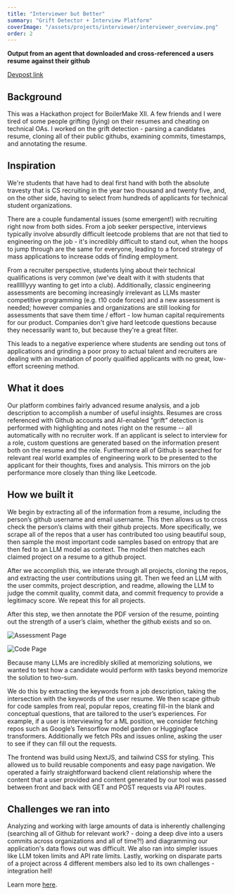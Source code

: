 ```yaml
---
title: "Interviewer but Better"
summary: "Grift Detector + Interview Platform"
coverImage: "/assets/projects/interviewer/interviewer_overview.png"
order: 2 
---
```


**Output from an agent that downloaded and cross-referenced a users resume against their github**

[Devpost link](https://devpost.com/software/interviewing-but-better)

## Background

This was a Hackathon project for BoilerMake XII. A few friends and I were tired of some people 
grifting (lying) on their resumes and cheating on technical OAs. I worked on the grift detection - 
parsing a candidates resume, cloning all of their public githubs, examining commits, timestamps,
and annotating the resume.

## Inspiration
We're students that have had to deal first hand with both the absolute travesty that is CS recruiting in the year two thousand and twenty five, and, on the other side, having to select from hundreds of applicants for technical student organizations.

There are a couple fundamental issues (some emergent!) with recruiting right now from both sides. From a job seeker perspective, interviews typically involve absurdly difficult leetcode problems that are not that tied to engineering on the job - it's incredibly difficult to stand out, when the hoops to jump through are the same for everyone, leading to a forced strategy of mass applications to increase odds of finding employment.

From a recruiter perspective, students lying about their technical qualifications is very common (we've dealt with it with students that reallllllyyy wanting to get into a club). Additionally, classic engineering assessments are becoming increasingly irrelevant as LLMs master competitive programming (e.g. t10 code forces) and a new assessment is needed; however companies and organizations are still looking for assessments that save them time / effort - low human capital requirements for our product. Companies don't give hard leetcode questions because they necessarily want to, but because they're a great filter.

This leads to a negative experience where students are sending out tons of applications and grinding a poor proxy to actual talent and recruiters are dealing with an inundation of poorly qualified applicants with no great, low-effort screening method.

## What it does
Our platform combines fairly advanced resume analysis, and a job description to accomplish a number of useful insights. Resumes are cross referenced with Github accounts and AI-enabled "grift" detection is performed with highlighting and notes right on the resume -- all automatically with no recruiter work. If an applicant is select to interview for a role, custom questions are generated based on the information present both on the resume and the role. Furthermore all of Github is searched for relevant real world examples of engineering work to be presented to the applicant for their thoughts, fixes and analysis. This mirrors on the job performance more closely than thing like Leetcode.

## How we built it
We begin by extracting all of the information from a resume, including the person’s github username and email username. This then allows us to cross check the person’s claims with their github projects. More specifically, we scrape all of the repos that a user has contributed too using beautiful soup, then sample the most important code samples based on entropy that are then fed to an LLM model as context. The model then matches each claimed project on a resume to a github project.

After we accomplish this, we interate through all projects, cloning the repos, and extracting the user contributions using git. Then we feed an LLM with the user commits, project description, and readme, allowing the LLM to judge the commit quality, commit data, and commit frequency to provide a legitimacy score. We repeat this for all projects.

After this step, we then annotate the PDF version of the resume, pointing out the strength of a user’s claim, whether the github exists and so on.

![Assessment Page](/assets/projects/interviewer/interviewer_assess.png)

![Code Page](/assets/projects/interviewer/interviewer_code.png)

Because many LLMs are incredibly skilled at memorizing solutions, we wanted to test how a candidate would perform with tasks beyond memorize the solution to two-sum.

We do this by extracting the keywords from a job description, taking the intersection with the keywords of the user resume. We then scape github for code samples from real, popular repos, creating fill-in the blank and conceptual questions, that are tailored to the user’s experiences. For example, if a user is interviewing for a ML position, we consider fetching repos such as Google’s Tensorflow model garden or Huggingface transformers. Additionally we fetch PRs and issues online, asking the user to see if they can fill out the requests.


The frontend was build using NextJS, and tailwind CSS for styling. This allowed us to build reusable components and easy page navigation. We operated a fairly straightforward backend client relationship where the content that a user provided and content generated by our tool was passed between front and back with GET and POST requests via API routes.

## Challenges we ran into
Analyzing and working with large amounts of data is inherently challenging (searching all of Github for relevant work? - doing a deep dive into a users commits across organizations and all of time?!) and diagramming our application's data flows out was difficult. We also ran into simpler issues like LLM token limits and API rate limits. Lastly, working on disparate parts of a project across 4 different members also led to its own challenges - integration hell!

Learn more [here](https://devpost.com/software/interviewing-but-better).